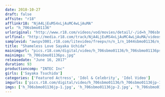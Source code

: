 ```yaml
---
date: 2018-10-27
draft: false
affsite: "r18"
afflinkr18: "NjA4LjEuMS4xLjAuMC4wLjAuMA"
url: "h_706sbmo01136"
urloriginal: "http://www.r18.com/videos/vod/movies/detail/-/id=h_706sbmo01136"
urlfinal: "http://media.r18.com/track/NjA4LjEuMS4xLjAuMC4wLjAuMA/videos/vod/movies/detail/-/id=h_706sbmo01136"
samplevid: "awspv3001.r18.com/litevideo/freepv/n/n_1/n_1044sbmo01136/n_1044sbmo01136_dmb_w.mp4"
title: "Shameless Love Sayaka Uchida"
mainimgurl: "pics.r18.com/digital/video/h_706sbmo01136/h_706sbmo01136ps.jpg"
mainimgs: "h_706sbmo01136ps.jpg"
releasedate: "June 16, 2017"
duration: 93
productioncomp: "INTEC Inc"
girls: ['Sayaka Tsuchida']
categories: ['Featured Actress', 'Idol & Celebrity', 'Idol Video']
imgurls: ['pics.r18.com/digital/video/h_706sbmo01136/h_706sbmo01136jp-1.jpg', 'pics.r18.com/digital/video/h_706sbmo01136/h_706sbmo01136jp-2.jpg', 'pics.r18.com/digital/video/h_706sbmo01136/h_706sbmo01136jp-3.jpg', 'pics.r18.com/digital/video/h_706sbmo01136/h_706sbmo01136jp-4.jpg', 'pics.r18.com/digital/video/h_706sbmo01136/h_706sbmo01136jp-5.jpg', 'pics.r18.com/digital/video/h_706sbmo01136/h_706sbmo01136jp-6.jpg', 'pics.r18.com/digital/video/h_706sbmo01136/h_706sbmo01136jp-7.jpg', 'pics.r18.com/digital/video/h_706sbmo01136/h_706sbmo01136jp-8.jpg', 'pics.r18.com/digital/video/h_706sbmo01136/h_706sbmo01136jp-9.jpg', 'pics.r18.com/digital/video/h_706sbmo01136/h_706sbmo01136jp-10.jpg', 'pics.r18.com/digital/video/h_706sbmo01136/h_706sbmo01136jp-11.jpg', 'pics.r18.com/digital/video/h_706sbmo01136/h_706sbmo01136jp-12.jpg', 'pics.r18.com/digital/video/h_706sbmo01136/h_706sbmo01136jp-13.jpg', 'pics.r18.com/digital/video/h_706sbmo01136/h_706sbmo01136jp-14.jpg', 'pics.r18.com/digital/video/h_706sbmo01136/h_706sbmo01136jp-15.jpg', 'pics.r18.com/digital/video/h_706sbmo01136/h_706sbmo01136jp-16.jpg', 'pics.r18.com/digital/video/h_706sbmo01136/h_706sbmo01136jp-17.jpg', 'pics.r18.com/digital/video/h_706sbmo01136/h_706sbmo01136jp-18.jpg', 'pics.r18.com/digital/video/h_706sbmo01136/h_706sbmo01136jp-19.jpg', 'pics.r18.com/digital/video/h_706sbmo01136/h_706sbmo01136jp-20.jpg']
imgs: ['h_706sbmo01136jp-1.jpg', 'h_706sbmo01136jp-2.jpg', 'h_706sbmo01136jp-3.jpg', 'h_706sbmo01136jp-4.jpg', 'h_706sbmo01136jp-5.jpg', 'h_706sbmo01136jp-6.jpg', 'h_706sbmo01136jp-7.jpg', 'h_706sbmo01136jp-8.jpg', 'h_706sbmo01136jp-9.jpg', 'h_706sbmo01136jp-10.jpg', 'h_706sbmo01136jp-11.jpg', 'h_706sbmo01136jp-12.jpg', 'h_706sbmo01136jp-13.jpg', 'h_706sbmo01136jp-14.jpg', 'h_706sbmo01136jp-15.jpg', 'h_706sbmo01136jp-16.jpg', 'h_706sbmo01136jp-17.jpg', 'h_706sbmo01136jp-18.jpg', 'h_706sbmo01136jp-19.jpg', 'h_706sbmo01136jp-20.jpg']
---
```

